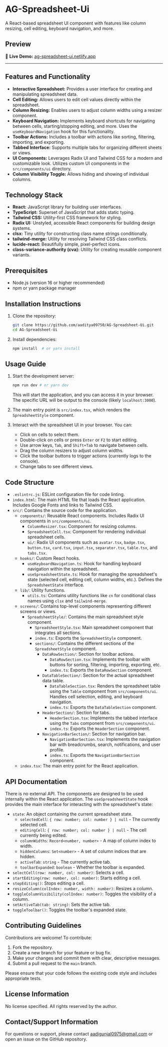 # AG-Spreadsheet-Ui

A React-based spreadsheet UI component with features like column resizing, cell editing, keyboard navigation, and more.

## Preview

🔗 **Live Demo:** [ag-spreadsheet-ui.netlify.app](https://ag-spreadsheet-ui.netlify.app/)

---

## Features and Functionality

*   **Interactive Spreadsheet:** Provides a user interface for creating and manipulating spreadsheet data.
*   **Cell Editing:** Allows users to edit cell values directly within the spreadsheet.
*   **Column Resizing:** Enables users to adjust column widths using a resizer component.
*   **Keyboard Navigation:** Implements keyboard shortcuts for navigating between cells, starting/stopping editing, and more.  Uses the `useKeyboardNavigation` hook for this functionality.
*   **Toolbar Actions:** Includes a toolbar with actions like sorting, filtering, importing, and exporting.
*   **Tabbed Interface:** Supports multiple tabs for organizing different sheets or views.
*   **UI Components:** Leverages Radix UI and Tailwind CSS for a modern and customizable look. Utilizes custom UI components in the `src/components/ui` directory.
*   **Column Visibility Toggle:** Allows hiding and showing of individual columns.

## Technology Stack

*   **React:** JavaScript library for building user interfaces.
*   **TypeScript:** Superset of JavaScript that adds static typing.
*   **Tailwind CSS:** Utility-first CSS framework for styling.
*   **Radix UI:** Unstyled, accessible React components for building design systems.
*   **clsx:**  Tiny utility for constructing class name strings conditionally.
*   **tailwind-merge:** Utility for resolving Tailwind CSS class conflicts.
*   **lucide-react:** Beautifully simple, pixel-perfect icons.
*   **class-variance-authority (cva):** Utility for creating reusable component variants.

## Prerequisites

*   Node.js (version 16 or higher recommended)
*   npm or yarn package manager

## Installation Instructions

1.  Clone the repository:

    ```bash
    git clone https://github.com/aaditya09750/AG-Spreadsheet-Ui.git
    cd AG-Spreadsheet-Ui
    ```

2.  Install dependencies:

    ```bash
    npm install  # or yarn install
    ```

## Usage Guide

1.  Start the development server:

    ```bash
    npm run dev # or yarn dev
    ```

    This will start the application, and you can access it in your browser.  The specific URL will be output to the console (likely `localhost:3000`).

2.  The main entry point is `src/index.tsx`, which renders the `SpreadsheetStyle` component.

3.  Interact with the spreadsheet UI in your browser.  You can:

    *   Click on cells to select them.
    *   Double-click on cells or press `Enter` or `F2` to start editing.
    *   Use arrow keys, `Tab`, and `Shift+Tab` to navigate between cells.
    *   Drag the column resizers to adjust column widths.
    *   Click the toolbar buttons to trigger actions (currently logs to the console).
    *   Change tabs to see different views.

## Code Structure

*   `.eslintrc.js`: ESLint configuration file for code linting.
*   `index.html`:  The main HTML file that loads the React application. Includes Google Fonts and links to Tailwind CSS.
*   `src/`: Contains the source code for the application.
    *   `components/`: Reusable React components. Includes Radix UI components in `src/components/ui`.
        *   `ColumnResizer.tsx`:  Component for resizing columns.
        *   `SpreadsheetCell.tsx`:  Component for rendering individual spreadsheet cells.
        *   `ui/`: Radix UI components such as `avatar.tsx`, `badge.tsx`, `button.tsx`, `card.tsx`, `input.tsx`, `separator.tsx`, `table.tsx`, and `tabs.tsx`.
    *   `hooks/`: Custom React hooks.
        *   `useKeyboardNavigation.ts`:  Hook for handling keyboard navigation within the spreadsheet.
        *   `useSpreadsheetState.ts`:  Hook for managing the spreadsheet's state (selected cell, editing cell, column widths, etc.). Defines the `SpreadsheetState` interface.
    *   `lib/`: Utility functions.
        *   `utils.ts`: Contains utility functions like `cn` for conditional class names using `clsx` and `tailwind-merge`.
    *   `screens/`: Contains top-level components representing different screens or views.
        *   `SpreadsheetStyle/`: Contains the main spreadsheet style component.
            *   `SpreadsheetStyle.tsx`: Main spreadsheet component that integrates all sections.
            *   `index.ts`: Exports the `SpreadsheetStyle` component.
            *   `sections/`: Contains the different sections of the `SpreadsheetStyle` component.
                *   `DataRowSection/`: Section for toolbar actions.
                    *   `DataRowSection.tsx`: Implements the toolbar with buttons for sorting, filtering, importing, exporting, etc.
                    *   `index.ts`: Exports the `DataRowSection` component.
                *   `DataTableSection/`: Section for the actual spreadsheet data table.
                    *   `DataTableSection.tsx`: Renders the spreadsheet table using the `Table` component from `src/components/ui`.  Handles cell selection, editing, and keyboard navigation.
                    *   `index.ts`: Exports the `DataTableSection` component.
                *   `HeaderSection/`: Section for tabs.
                    *   `HeaderSection.tsx`: Implements the tabbed interface using the `Tabs` component from `src/components/ui`.
                    *   `index.ts`: Exports the `HeaderSection` component.
                *   `NavigationBarSection/`: Section for navigation bar.
                    *   `NavigationBarSection.tsx`: Implements the navigation bar with breadcrumbs, search, notifications, and user profile.
                    *   `index.ts`: Exports the `NavigationBarSection` component.
    *   `index.tsx`:  The main entry point for the React application.

## API Documentation

There is no external API. The components are designed to be used internally within the React application.  The `useSpreadsheetState` hook provides the main interface for interacting with the spreadsheet's state:

*   `state`: An object containing the current spreadsheet state.
    *   `selectedCell`:  `{ row: number; col: number } | null` - The currently selected cell.
    *   `editingCell`:  `{ row: number; col: number } | null` - The cell currently being edited.
    *   `columnWidths`:  `Record<number, number>` - A map of column index to width.
    *   `hiddenColumns`: `Set<number>` - A set of column indices that are hidden.
    *   `activeTab`: `string` - The currently active tab.
    *   `toolbarExpanded`: `boolean` - Whether the toolbar is expanded.
*   `selectCell(row: number, col: number)`: Selects a cell.
*   `startEditing(row: number, col: number)`: Starts editing a cell.
*   `stopEditing()`: Stops editing a cell.
*   `resizeColumn(colIndex: number, width: number)`: Resizes a column.
*   `toggleColumnVisibility(colIndex: number)`: Toggles the visibility of a column.
*   `setActiveTab(tab: string)`: Sets the active tab.
*   `toggleToolbar()`: Toggles the toolbar's expanded state.

## Contributing Guidelines

Contributions are welcome! To contribute:

1.  Fork the repository.
2.  Create a new branch for your feature or bug fix.
3.  Make your changes and commit them with clear, descriptive messages.
4.  Submit a pull request to the `main` branch.

Please ensure that your code follows the existing code style and includes appropriate tests.

## License Information

No license specified. All rights reserved by the author.

## Contact/Support Information

For questions or support, please contact aadigunjal0975@gmail.com or open an issue on the GitHub repository.